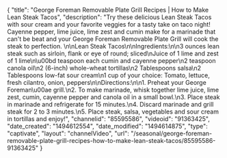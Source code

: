 {
    "title": "George Foreman Removable Plate Grill Recipes | How to Make Lean Steak Tacos",
    "description": "Try these delicious Lean Steak Tacos with sour cream and your favorite veggies for a tasty take on taco night! Cayenne pepper, lime juice, lime zest and cumin make for a marinade that can't be beat and your George Foreman Removable Plate Grill will cook the steak to perfection. \n\nLean Steak Tacos\n\nIngredients:\n\n3 ounces lean steak such as sirloin, flank or eye of round; sliced\nJuice of 1 lime and zest of 1 lime\n\u00bd teaspoon each cumin and cayenne pepper\n2 teaspoon canola oil\n2 (6-inch) whole-wheat tortillas\n2 Tablespoons salsa\n2 Tablespoons low-fat sour cream\n1 cup of your choice: Tomato, lettuce, fresh cilantro, onion, peppers\n\nDirections:\n\n1. Preheat your George Foreman\u00ae grill.\n2. To make marinade, whisk together lime juice, lime zest, cumin, cayenne pepper and canola oil in a small bowl.\n3. Place steak in marinade and refrigerate for 15 minutes.\n4. Discard marinade and grill steak for 2 to 3 minutes.\n5. Place steak, salsa, vegetables and sour cream in tortillas and enjoy!",
    "channelid": "85595586",
    "videoid": "91363425",
    "date_created": "1494612554",
    "date_modified": "1494614875",
    "type": "captivate",
    "layout": "channelVideo",
    "url": "\/seasonal\/george-foreman-removable-plate-grill-recipes-how-to-make-lean-steak-tacos\/85595586-91363425"
}